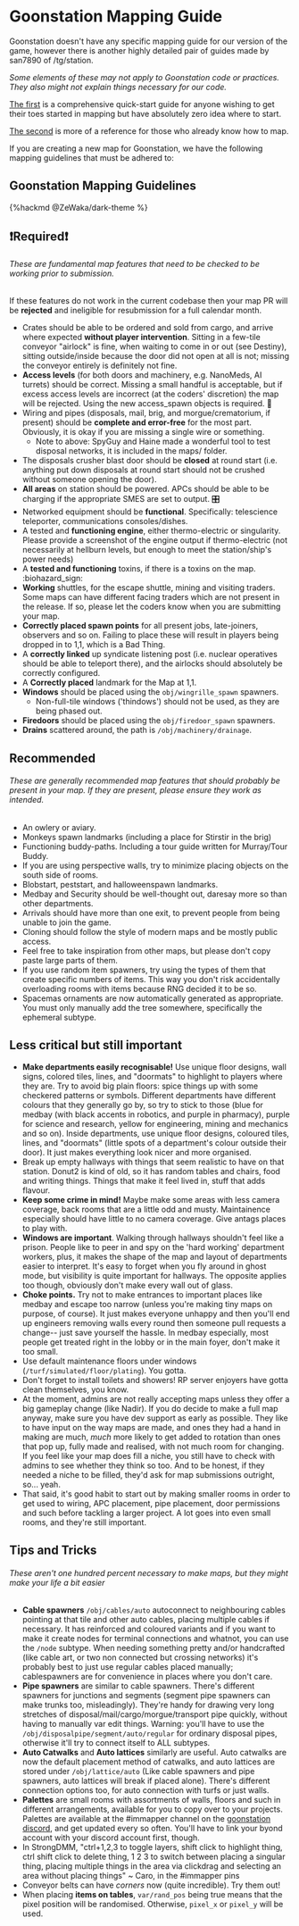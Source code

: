 # Goonstation Mapping Guide

Goonstation doesn't have any specific mapping guide for our version of the game,
however there is another highly detailed pair of guides made by san7890 of /tg/station.

*Some elements of these may not apply to Goonstation code or practices. They also might not explain things necessary for our code.*

[The first](https://hackmd.io/@tgstation/SyVma0dS5) is a comprehensive quick-start guide for anyone wishing to get their toes started in mapping but have absolutely zero idea where to start.

[The second](https://hackmd.io/@tgstation/ry4-gbKH5) is more of a reference for those who already know how to map.


If you are creating a new map for Goonstation, we have the following mapping guidelines that must be adhered to:

## Goonstation Mapping Guidelines

{%hackmd @ZeWaka/dark-theme %}

## :heavy_exclamation_mark:Required:heavy_exclamation_mark: 

###### These are fundamental map features that need to be checked to be working prior to submission.

If these features do not work in the current codebase then your map PR will be **rejected** and ineligible for resubmission for a full calendar month.

- Crates should be able to be ordered and sold from cargo, and arrive where expected **without player intervention**. Sitting in a few-tile conveyor "airlock"  is fine, when waiting to come in or out (see Destiny), sitting outside/inside because the door did not open at all is not; missing the conveyor entirely is definitely not fine.
- **Access levels** (for both doors and machinery, e.g. NanoMeds, AI turrets) should be correct. Missing a small handful is acceptable, but if excess access levels are incorrect (at the coders' discretion) the map will be rejected. Using the new access_spawn objects is required. :door: 
- Wiring and pipes (disposals, mail, brig, and morgue/crematorium, if present) should be **complete and error-free** for the most part. Obviously, it is okay if you are missing a single wire or something.
    - Note to above: SpyGuy and Haine made a wonderful tool to test disposal networks, it is included in the maps/ folder.
- The disposals crusher blast door should be **closed** at round start (i.e. anything put down disposals at round start should not be crushed without someone opening the door).
- **All areas** on station should be powered. APCs should be able to be charging if the appropriate SMES are set to output. :control_knobs:
- Networked equipment should be **functional**. Specifically: telescience teleporter, communications consoles/dishes.
- A tested and **functioning engine**, either thermo-electric or singularity. Please provide a screenshot of the engine output if thermo-electric (not necessarily at hellburn levels, but enough to meet the station/ship's power needs)
- A **tested and functioning** toxins, if there is a toxins on the map. :biohazard_sign: 
- **Working** shuttles, for the escape shuttle, mining and visiting traders. Some maps can have different facing traders which are not present in the release. If so, please let the coders know when you are submitting your map.
- **Correctly placed spawn points** for all present jobs, late-joiners, observers and so on. Failing to place these will result in players being dropped in to 1,1, which is a Bad Thing.
- A **correctly linked** up syndicate listening post (i.e. nuclear operatives should be able to teleport there), and the airlocks should absolutely be correctly configured.
- A **Correctly placed** landmark for the Map at 1,1.
- **Windows** should be placed using the `obj/wingrille_spawn` spawners.
    - Non-full-tile windows ('thindows') should not be used, as they are being phased out.
- **Firedoors** should be placed using the `obj/firedoor_spawn` spawners.
- **Drains** scattered around, the path is `/obj/machinery/drainage`.

## Recommended
###### These are generally recommended map features that should probably be present in your map. If they are present, please ensure they work as intended.
- An owlery or aviary.
- Monkeys spawn landmarks (including a place for Stirstir in the brig)
- Functioning buddy-paths. Including a tour guide written for Murray/Tour Buddy.
- If you are using perspective walls, try to minimize placing objects on the south side of rooms.
- Blobstart, peststart, and halloweenspawn landmarks.
- Medbay and Security should be well-thought out, daresay more so than other departments.
- Arrivals should have more than one exit, to prevent people from being unable to join the game.
- Cloning should follow the style of modern maps and be mostly public access.
- Feel free to take inspiration from other maps, but please don't copy paste large parts of them.
- If you use random item spawners, try using the types of them that create specific numbers of items. This way you don't risk accidentally overloading rooms with items because RNG decided it to be so.
- Spacemas ornaments are now automatically generated as appropriate. You must only manually add the tree somewhere, specifically the ephemeral subtype.

## Less critical but still important
- **Make departments easily recognisable!** Use unique floor designs, wall signs, colored tiles, lines, and "doormats" to highlight to players where they are. Try to avoid big plain floors: spice things up with some checkered patterns or symbols. Different departments have different colours that they generally go by, so try to stick to those (blue for medbay (with black accents in robotics, and purple in pharmacy), purple for science and research, yellow for engineering, mining and mechanics and so on). Inside departments, use unique floor designs, coloured tiles, lines, and "doormats" (little spots of a department's colour outside their door). It just makes everything look nicer and more organised.
- Break up empty hallways with things that seem realistic to have on that station. Donut2 is kind of old, so it has random tables and chairs, food and writing things. Things that make it feel lived in, stuff that adds flavour.
- **Keep some crime in mind!** Maybe make some areas with less camera coverage, back rooms that are a little odd and musty. Maintainence especially should have little to no camera coverage. Give antags places to play with.
- **Windows are important**. Walking through hallways shouldn't feel like a prison. People like to peer in and spy on the 'hard working' department workers, plus, it makes the shape of the map and layout of departments easier to interpret. It's easy to forget when you fly around in ghost mode, but visibility is quite important for hallways. The opposite applies too though, obviously don't make every wall out of glass.
- **Choke points.** Try not to make entrances to important places like medbay and escape too narrow (unless you're making tiny maps on purpose, of course). It just makes everyone unhappy and then you'll end up engineers removing walls every round then someone pull requests a change-- just save yourself the hassle. In medbay especially, most people get treated right in the lobby or in the main foyer, don't make it too small.
- Use default maintenance floors under windows (`/turf/simulated/floor/plating`). You gotta.
- Don't forget to install toilets and showers! RP server enjoyers have gotta clean themselves, you know.
- At the moment, admins are not really accepting maps unless they offer a big gameplay change (like Nadir). If you do decide to make a full map anyway, make sure you have dev support as early as possible. They like to have input on the way maps are made, and ones they had a hand in making are much, *much* more likely to get added to rotation than ones that pop up, fully made and realised, with not much room for changing. If you feel like your map does fill a niche, you still have to check with admins to see whether they think so too. And to be honest, if they needed a niche to be filled, they'd ask for map submissions outright, so... yeah.
- That said, it's good habit to start out by making smaller rooms in order to get used to wiring, APC placement, pipe placement, door permissions and such before tackling a larger project. A lot goes into even small rooms, and they're still important.

## Tips and Tricks
###### These aren't one hundred percent necessary to make maps, but they might make your life a bit easier
- **Cable spawners** `/obj/cables/auto` autoconnect to neighbouring cables pointing at that tile and other auto cables, placing multiple cables if necessary. It has reinforced and coloured variants and if you want to make it create nodes for terminal connections and whatnot, you can use the `/node` subtype. When needing something pretty and/or handcrafted (like cable art, or two non connected but crossing networks) it's probably best to just use regular cables placed manually; cablespawners are for convenience in places where you don't care.
- **Pipe spawners** are similar to cable spawners. There's different spawners for junctions and segments (segment pipe spawners can make trunks too, misleadingly). They're handy for drawing very long stretches of disposal/mail/cargo/morgue/transport pipe quickly, without having to manually var edit things. Warning: you'll have to use the `/obj/disposalpipe/segment/auto/regular` for ordinary disposal pipes, otherwise it'll try to connect itself to ALL subtypes.
- **Auto Catwalks** and **Auto lattices** similarly are useful. Auto catwalks are now the default placement method of catwalks, and auto lattices are stored under `/obj/lattice/auto` (Like cable spawners and pipe spawners, auto lattices will break if placed alone). There's different connection options too, for auto connection with turfs or just walls.
- **Palettes** are small rooms with assortments of walls, floors and such in different arrangements, available for you to copy over to your projects. Palettes are available at the #immapper channel on the [goonstation discord](https://discord.com/invite/goonstation), and get updated every so often. You'll have to link your byond account with your discord account first, though.
- In StrongDMM, "ctrl+1,2,3 to toggle layers, shift click to highlight thing, ctrl shift click to delete thing, 1 2 3 to switch between placing a singular thing, placing multiple things in the area via clickdrag and selecting an area without placing things" ~ Caro, in the #immapper pins
- Conveyor belts can have *corners* now (quite incredible). Try them out!
- When placing **items on tables**, `var/rand_pos` being true means that the pixel position will be randomised. Otherwise, `pixel_x` or `pixel_y` will be used.
